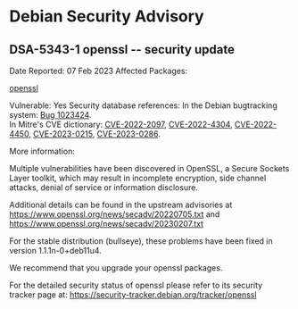 
Debian Security Advisory
========================


DSA-5343-1 openssl -- security update
-------------------------------------



Date Reported:
07 Feb 2023
Affected Packages:

[openssl](https://packages.debian.org/src:openssl)

Vulnerable:
Yes
Security database references:
In the Debian bugtracking system: [Bug 1023424](https://bugs.debian.org/cgi-bin/bugreport.cgi?bug=1023424).  
In Mitre's CVE dictionary: [CVE-2022-2097](https://security-tracker.debian.org/tracker/CVE-2022-2097), [CVE-2022-4304](https://security-tracker.debian.org/tracker/CVE-2022-4304), [CVE-2022-4450](https://security-tracker.debian.org/tracker/CVE-2022-4450), [CVE-2023-0215](https://security-tracker.debian.org/tracker/CVE-2023-0215), [CVE-2023-0286](https://security-tracker.debian.org/tracker/CVE-2023-0286).  

More information:

Multiple vulnerabilities have been discovered in OpenSSL, a Secure
Sockets Layer toolkit, which may result in incomplete encryption, side
channel attacks, denial of service or information disclosure.


Additional details can be found in the upstream advisories at
<https://www.openssl.org/news/secadv/20220705.txt> and
<https://www.openssl.org/news/secadv/20230207.txt>


For the stable distribution (bullseye), these problems have been fixed in
version 1.1.1n-0+deb11u4.


We recommend that you upgrade your openssl packages.


For the detailed security status of openssl please refer to its security
tracker page at:
<https://security-tracker.debian.org/tracker/openssl>





